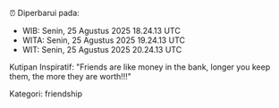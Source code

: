 ⏰ Diperbarui pada:
- WIB: Senin, 25 Agustus 2025 18.24.13 UTC
- WITA: Senin, 25 Agustus 2025 19.24.13 UTC
- WIT: Senin, 25 Agustus 2025 20.24.13 UTC

Kutipan Inspiratif:
"Friends are like money in the bank, longer you keep them, the more they are worth!!!"


Kategori: friendship

